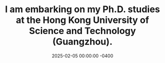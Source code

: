 ---
title: "I am embarking on my Ph.D. studies at the Hong Kong University of Science and Technology (Guangzhou)."
date: 2025-02-05 00:00:00 -0400
---